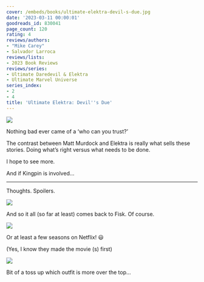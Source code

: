 ```yaml
---
cover: /embeds/books/ultimate-elektra-devil-s-due.jpg
date: '2023-03-11 00:00:01'
goodreads_id: 830041
page_count: 120
rating: 4
reviews/authors:
- "Mike Carey"
- Salvador Larroca
reviews/lists:
- 2023 Book Reviews
reviews/series:
- Ultimate Daredevil & Elektra
- Ultimate Marvel Universe
series_index:
- 2
- 4
title: 'Ultimate Elektra: Devil''s Due'
---
```

![](/embeds/books/attachments/ultimate-elektra-70326f.png)

Nothing bad ever came of a ‘who can you trust?’

The contrast between Matt Murdock and Elektra is really what sells these stories. Doing what’s right versus what needs to be done. 

I hope to see more. 

And if Kingpin is involved…

<!--more-->

---

Thoughts. Spoilers. 

![](/embeds/books/attachments/ultimate-elektra-f55e73.png)

And so it all (so far at least) comes back to Fisk. Of course. 

![](/embeds/books/attachments/ultimate-elektra-263747.png)

Or at least a few seasons on Netflix! 😃

(Yes, I know they made the movie (s) first)

![](/embeds/books/attachments/ultimate-elektra-4c6423.png)

Bit of a toss up which outfit is more over the top…
